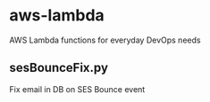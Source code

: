 # aws-lambda
AWS Lambda functions for everyday DevOps needs

## sesBounceFix.py
Fix email in DB on SES Bounce event

